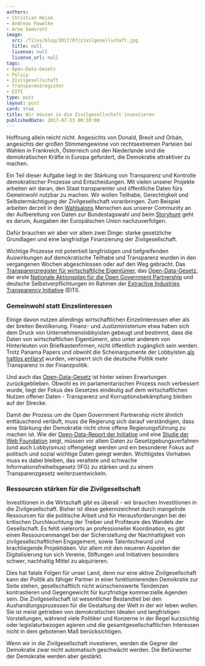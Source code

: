 ```yaml
---
authors:
- Christian Heise
- Andreas Pawelke
- Arne Semsrott
image:
  src: /files/blog/2017/07/zivilgesellschaft.jpg
  title: null
  license: null
  license_url: null
tags:
- Open-Data-Gesetz
- Policy
- Zivilgesellschaft
- Transparenzregister
- EITI
type: post
layout: post
card: true
title: Wir müssen in die Zivilgesellschaft investieren
publishedDate: 2017-07-13 00:10:00
---
```


Hoffnung allein reicht nicht. Angesichts von Donald, Brexit und Orbán, angesichts der großen Stimmengewinne von rechtsextremen Parteien bei Wahlen in Frankreich, Österreich und den Niederlande sind die demokratischen Kräfte in Europa gefordert, die Demokratie attraktiver zu machen.

Ein Teil dieser Aufgabe liegt in der Stärkung von Transparenz und Kontrolle demokratischer Prozesse und Entscheidungen. Mit vielen unserer Projekte arbeiten wir daran, den Staat transparenter und öffentliche Daten fürs Gemeinwohl nutzbar zu machen. Wir wollen Teilhabe, Gerechtigkeit und Selbstermächtigung der Zivilgesellschaft voranbringen. Zum Beispiel arbeiten derzeit in den [Wahlsalons](https://codefor.de/wahlsalons/) Menschen aus unserer Community an der Aufbereitung von Daten zur Bundestagswahl und beim [Storyhunt](https://storyhunt.de/) geht es darum, Ausgaben der Europäischen Union nachzuverfolgen.

Dafür brauchen wir aber vor allem zwei Dinge: starke gesetzliche Grundlagen und eine langfristige Finanzierung der Zivilgesellschaft.

Wichtige Prozesse mit potentiell langfristigen und tiefgreifenden Auswirkungen auf demokratische Teilhabe und Transparenz wurden in den vergangenen Wochen abgeschlossen oder auf den Weg gebracht. Das [Transparenzregister für wirtschaftliche Eigentümer](https://netzpolitik.org/2017/transparenzregister-gegen-briefkastenfirmen-bundesrat-fordert-offenen-zugang-zu-daten/), das [Open-Data-Gesetz](https://okfn.de/blog/2017/07/Open-Data-Gesetz-tritt-in-Kraft/), der erste [Nationale Aktionsplan für die Open Government Partnership](https://opengovpartnership.de/news/) und deutsche Selbstverpflichtungen im Rahmen der [Extractive Industries Transparency Initiative](https://www.d-eiti.de/) (EITI).

<h3>Gemeinwohl statt Einzelinteressen</h3>

Einige davon nutzen allerdings wirtschaftlichen Einzelinteressen eher als  der breiten Bevölkerung. Finanz- und Justizministerium etwa haben sich dem Druck von Unternehmenslobbyisten gebeugt und bestimmt, dass die Daten von wirtschaftlichen Eigentümern, also unter anderem von Hinterleuten von Briefkastenfirmen, nicht öffentlich zugänglich sein werden. Trotz Panama Papers und obwohl die Scheinargumente der Lobbyisten [als haltlos entlarvt](https://blog.opencorporates.com/2017/02/28/germany-do-not-let-personal-security-be-the-bait-and-switch-for-public-accountability/) wurden, versperrt sich die deutsche Politik mehr Transparenz in der Finanzpolitik.

Und auch das [Open-Data-Gesetz](https://okfn.de/blog/tags/open-data-gesetz/) ist hinter seinen Erwartungen zurückgeblieben. Obwohl es im parlamentarischen Prozess noch verbessert wurde, liegt der Fokus des Gesetzes eindeutig auf dem wirtschaftlichen Nutzen offener Daten - Transparenz und Korruptionsbekämpfung bleiben auf der Strecke.

Damit der Prozess um die Open Government Partnership nicht ähnlich enttäuschend verläuft, muss die Regierung sich darauf verständigen, dass eine Stärkung der Demokratie nicht ohne offene Regierungsführung zu machen ist. Wie der [Open-Data-Report der Initiative](https://www.opengovpartnership.org/resources/aligning-supply-and-demand-better-governance-open-data-open-government-partnership) und eine [Studie der Web Foundation](https://netzpolitik.org/2017/open-data-und-antikorruption-deutschland-hinkt-hinterher/) zeigt, müssen vor allem Daten zu Gesetzgebungsverfahren (und auch Lobbyismus) offengelegt werden und ein besonderer Fokus auf politisch und sozial wichtige Daten gelegt werden. Wichtigstes Vorhaben muss es dabei bleiben, das veraltete und schwache Informationsfreiheitsgesetz (IFG) zu stärken und zu einem Transparenzgesetz weiterzuentwickeln.

<h3>Ressourcen stärken für die Zivilgesellschaft</h3>

Investitionen in die Wirtschaft gibt es überall - wir brauchen Investitionen in die Zivilgesellschaft. Bisher ist diese gekennzeichnet durch mangelnde Ressourcen für die politische Arbeit und für Herausforderungen bei der kritischen Durchleuchtung der Treiber und Profiteure des Wandels der Gesellschaft. Es fehlt vielerorts an professioneller Koordination, es gibt einen Ressourcenmangel bei der Sicherstellung der Nachhaltigkeit von zivilgesellschaftlichen Engagement, sowie Talentschwund und brachliegende Projektideen. Vor allem mit den neueren Aspekten der Digitalisierung tun sich Vereine, Stiftungen und Initiativen besonders schwer, nachhaltig Mittel zu akquirieren.

Dies hat fatale Folgen für unser Land, denn nur eine aktive Zivilgesellschaft kann der Politik als fähiger Partner in einer funktionierenden Demokratie zur Seite stehen, gesellschaftlich nicht wünschenswerte Tendenzen kontrastieren und Gegengewicht für kurzfristige kommerzielle Agenden sein. Die Zivilgesellschaft ist wesentlicher Bestandteil bei den Aushandlungsprozessen für die Gestaltung der Welt in der wir leben wollen. Sie ist meist getrieben von demokratischen Idealen und langfristigen Vorstellungen, während viele Politiker und Konzerne in der Regel kurzsichtig oder legislaturbezogen agieren und die gesamtgesellschaftlichen Interessen nicht in dem gebotenen Maß berücksichtigen.

Wenn wir in die Zivilgesellschaft investieren, werden die Gegner der Demokratie zwar nicht automatisch geschwächt werden. Die Befürworter der Demokratie werden aber gestärkt.